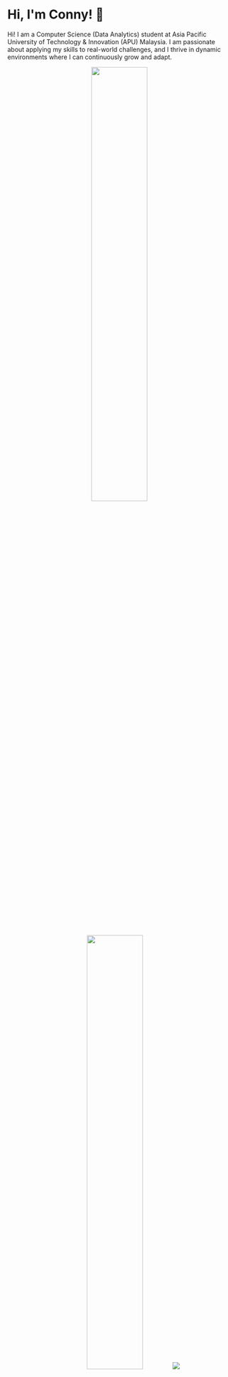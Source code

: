 # Hi, I'm Conny! 👋

Hi! I am a Computer Science (Data Analytics) student at Asia Pacific University of Technology & Innovation (APU) Malaysia. I am passionate about applying my skills to real-world challenges, and I thrive in dynamic environments where I can continuously grow and adapt.

<p align="center">
  <img height="50%" width="auto" src ="https://github-readme-stats.vercel.app/api?username=cnyphg&show_icons=true&count_private=true&theme=darcula&hide_border=true&hide=issues,contribs&bg_color=00000000">
  <img height="50%" width="auto" src ="https://github-readme-stats.vercel.app/api/top-langs/?username=cnyphg&layout=donut&hide_border=true&theme=darcula&bg_color=00000000">
  <img src ="https://github-readme-streak-stats.herokuapp.com?user=cnyphg&theme=darcula&hide_border=true&background=FFFFFF00">
</p>

<!-- ## My Websites 
- ...

## 🌱 Currently Exploring

- 🚀 Learning ... -->

## 📑 Projects
- [University Food Ordering System](https://github.com/cnyphg/University_Food_Ordering_System)
- [Programming Cafe](https://github.com/cnyphg/Programming_Cafe)
- [Airport Simulation Project](https://github.com/cnyphg/Airport_Simulation_Project)
- [Students Performace Evaluation](https://github.com/cnyphg/Students_Performance_Evaluation)

 ## 🏆 Achievements

- Google Analytics for Beginner | Google Analytics Academy (2024)
- Advanced Google Analytics | Google Analytics Academy (2024)
- Introduction to Career Skills in Data Analytics | LinkedIn Learning (2024)
- Project 101 Python Workshop | Heriot-Watt University Malaysia (2022)

## 📬 Get in Touch

- Connect with me on [LinkedIn](https://www.linkedin.com/in/khong-eer-phang-9a8334217/) 

Thanks for stopping by! Let's connect and explore the fascinating world of technology together. 🚀

